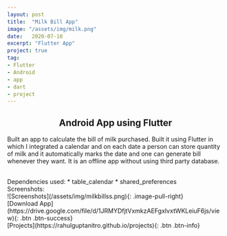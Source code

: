 ```yaml
---
layout: post
title:  "Milk Bill App"
image: "/assets/img/milk.png"
date:   2020-07-10
excerpt: "Flutter App"
project: true
tag:
- Flutter
- Android
- app
- dart
- project
---
```


<center><h2>Android App using Flutter</h2></center>
 
 
Built an app to calculate the bill of milk purchased. Built it using Flutter in which I integrated a calendar and on each date a person can store quantity of milk and 
it automatically marks the date and one can generate bill whenever they want. It is an offline app without using third party database.

<br/> 
Dependencies used:
* table_calendar
* shared_preferences

<br/>
Screenshots:

<br/> 
![Screenshots](/assets/img/milkbillss.png){: .image-pull-right}


<!--Check code on Github [click here](https://github.com/RahulGuptaNitro/FruitSliceGame).-->

<br/>
[Download App](https://drive.google.com/file/d/1JRMYDfjtVxmkzAEFgxIvxtWKLeiuF6js/view){: .btn .btn-success}

<br/>
[Projects](https://rahulguptanitro.github.io/projects){: .btn .btn-info}
